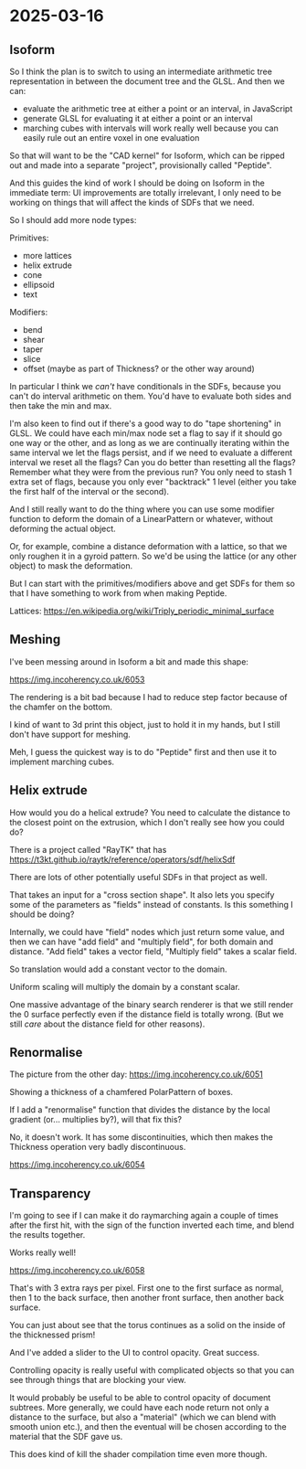# 2025-03-16

## Isoform

So I think the plan is to switch to using an intermediate
arithmetic tree representation in between the document tree and the GLSL. And then we
can:

 * evaluate the arithmetic tree at either a point or an interval, in JavaScript
 * generate GLSL for evaluating it at either a point or an interval
 * marching cubes with intervals will work really well because you can easily rule out an entire voxel in one evaluation

So that will want to be the "CAD kernel" for Isoform, which can be ripped out and made into
a separate "project", provisionally called "Peptide".

And this guides the kind of work I should be doing on Isoform in the immediate term:
UI improvements are totally irrelevant, I only need to be working on things that will
affect the kinds of SDFs that we need.

So I should add more node types:

Primitives:

 * more lattices
 * helix extrude
 * cone
 * ellipsoid
 * text

Modifiers:

 * bend
 * shear
 * taper
 * slice
 * offset (maybe as part of Thickness? or the other way around)

In particular I think we *can't* have conditionals in the SDFs, because you can't do
interval arithmetic on them. You'd have to evaluate both sides and then take the min
and max.

I'm also keen to find out if there's a good way to do "tape shortening" in GLSL. We could
have each min/max node set a flag to say if it should go one way or the other, and as
long as we are continually iterating within the same interval we let the flags persist,
and if we need to evaluate a different interval we reset all the flags? Can you do
better than resetting all the flags? Remember what they were from the previous run?
You only need to stash 1 extra set of flags, because you only ever "backtrack" 1 level
(either you take the first half of the interval or the second).

And I still really want to do the thing where you can use some modifier function to
deform the domain of a LinearPattern or whatever, without deforming the actual object.

Or, for example, combine a distance deformation with a lattice, so that we only
roughen it in a gyroid pattern. So we'd be using the lattice (or any other object)
to mask the deformation.

But I can start with the primitives/modifiers above and get SDFs for them so that I have
something to work from when making Peptide.

Lattices: https://en.wikipedia.org/wiki/Triply_periodic_minimal_surface

## Meshing

I've been messing around in Isoform a bit and made this shape:

https://img.incoherency.co.uk/6053

The rendering is a bit bad because I had to reduce step factor because of the chamfer
on the bottom.

I kind of want to 3d print this object, just to hold it in my hands, but I still don't
have support for meshing.

Meh, I guess the quickest way is to do "Peptide" first and then use it to implement
marching cubes.

## Helix extrude

How would you do a helical extrude? You need to calculate the distance to the closest point
on the extrusion, which I don't really see how you could do?

There is a project called "RayTK" that has https://t3kt.github.io/raytk/reference/operators/sdf/helixSdf

There are lots of other potentially useful SDFs in that project as well.

That takes an input for a "cross section shape". It also lets you specify some of the
parameters as "fields" instead of constants. Is this something I should be doing?

Internally, we could have "field" nodes which just return some value, and then we can
have "add field" and "multiply field", for both domain and distance. "Add field" takes
a vector field, "Multiply field" takes a scalar field.

So translation would add a constant vector to the domain.

Uniform scaling will multiply the domain by a constant scalar.

One massive advantage of the binary search renderer is that we still render the
0 surface perfectly even if the distance field is totally wrong. (But we still *care*
about the distance field for other reasons).

## Renormalise

The picture from the other day: https://img.incoherency.co.uk/6051

Showing a thickness of a chamfered PolarPattern of boxes.

If I add a "renormalise" function that divides the distance by the
local gradient (or... multiplies by?), will that fix this?

No, it doesn't work. It has some discontinuities, which then makes
the Thickness operation very badly discontinuous.

https://img.incoherency.co.uk/6054

## Transparency

I'm going to see if I can make it do raymarching again a couple of times
after the first hit, with the sign of the function inverted each time,
and blend the results together.

Works really well!

https://img.incoherency.co.uk/6058

That's with 3 extra rays per pixel. First one to the first surface
as normal, then 1 to the back surface, then another front surface,
then another back surface.

You can just about see that the torus continues as a solid on the
inside of the thicknessed prism!

And I've added a slider to the UI to control opacity. Great success.

Controlling opacity is really useful with complicated objects so that
you can see through things that are blocking your view.

It would probably be useful to be able to control opacity of
document subtrees. More generally, we could have each node return not
only a distance to the surface, but also a "material" (which we can
blend with smooth union etc.), and then the eventual will be chosen
according to the material that the SDF gave us.

This does kind of kill the shader compilation time even more though.
